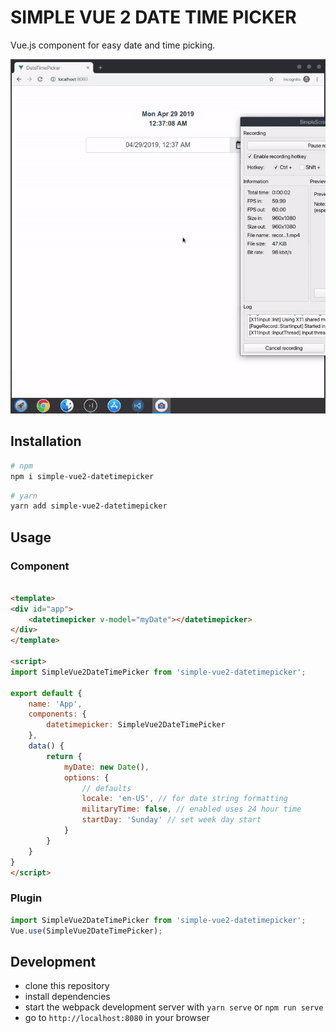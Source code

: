 # SIMPLE VUE 2 DATE TIME PICKER

Vue.js component for easy date and time picking.

![](usage.gif)

## Installation
```bash
# npm
npm i simple-vue2-datetimepicker
```
```bash
# yarn
yarn add simple-vue2-datetimepicker
```

## Usage
### Component
```html

<template>
<div id="app">
    <datetimepicker v-model="myDate"></datetimepicker>
</div>
</template>

<script>
import SimpleVue2DateTimePicker from 'simple-vue2-datetimepicker';

export default {
    name: 'App',
    components: {
        datetimepicker: SimpleVue2DateTimePicker
    },
    data() {
        return {
            myDate: new Date(),
            options: {
                // defaults
                locale: 'en-US', // for date string formatting
                militaryTime: false, // enabled uses 24 hour time
                startDay: 'Sunday' // set week day start
            }
        }
    }
}
</script>
```
### Plugin

```javascript
import SimpleVue2DateTimePicker from 'simple-vue2-datetimepicker';
Vue.use(SimpleVue2DateTimePicker);
```

## Development
- clone this repository
- install dependencies
- start the webpack development server with `yarn serve` or `npm run serve`
- go to `http://localhost:8080` in your browser
